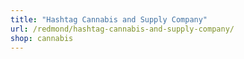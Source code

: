 ```yaml
---
title: "Hashtag Cannabis and Supply Company"
url: /redmond/hashtag-cannabis-and-supply-company/
shop: cannabis
---
```

